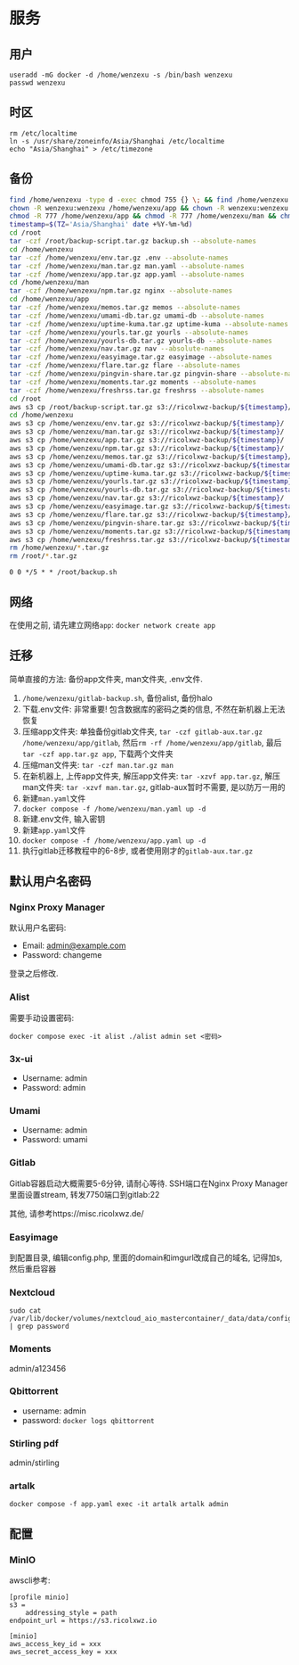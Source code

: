 # 服务

## 用户

```
useradd -mG docker -d /home/wenzexu -s /bin/bash wenzexu
passwd wenzexu
```

## 时区

```
rm /etc/localtime
ln -s /usr/share/zoneinfo/Asia/Shanghai /etc/localtime
echo "Asia/Shanghai" > /etc/timezone
```

## 备份

```bash
find /home/wenzexu -type d -exec chmod 755 {} \; && find /home/wenzexu -type f -exec chmod 644 {} \; && chmod 700 /home/wenzexu/.ssh && chmod 400 /home/wenzexu/.ssh/authorized_keys
chown -R wenzexu:wenzexu /home/wenzexu/app && chown -R wenzexu:wenzexu /home/wenzexu/man && chown wenzexu:wenzexu /home/wenzexu/.env && chown wenzexu:wenzexu /home/wenzexu/app.yaml && chown wenzexu:wenzexu /home/wenzexu/man.yaml
chmod -R 777 /home/wenzexu/app && chmod -R 777 /home/wenzexu/man && chmod 600 /home/wenzexu/.env && chmod 600 /home/wenzexu/app.yaml && chmod 600 /home/wenzexu/man.yaml
timestamp=$(TZ='Asia/Shanghai' date +%Y-%m-%d)
cd /root
tar -czf /root/backup-script.tar.gz backup.sh --absolute-names
cd /home/wenzexu
tar -czf /home/wenzexu/env.tar.gz .env --absolute-names
tar -czf /home/wenzexu/man.tar.gz man.yaml --absolute-names
tar -czf /home/wenzexu/app.tar.gz app.yaml --absolute-names
cd /home/wenzexu/man
tar -czf /home/wenzexu/npm.tar.gz nginx --absolute-names
cd /home/wenzexu/app
tar -czf /home/wenzexu/memos.tar.gz memos --absolute-names
tar -czf /home/wenzexu/umami-db.tar.gz umami-db --absolute-names
tar -czf /home/wenzexu/uptime-kuma.tar.gz uptime-kuma --absolute-names
tar -czf /home/wenzexu/yourls.tar.gz yourls --absolute-names
tar -czf /home/wenzexu/yourls-db.tar.gz yourls-db --absolute-names
tar -czf /home/wenzexu/nav.tar.gz nav --absolute-names
tar -czf /home/wenzexu/easyimage.tar.gz easyimage --absolute-names
tar -czf /home/wenzexu/flare.tar.gz flare --absolute-names
tar -czf /home/wenzexu/pingvin-share.tar.gz pingvin-share --absolute-names
tar -czf /home/wenzexu/moments.tar.gz moments --absolute-names
tar -czf /home/wenzexu/freshrss.tar.gz freshrss --absolute-names
cd /root
aws s3 cp /root/backup-script.tar.gz s3://ricolxwz-backup/${timestamp}/
cd /home/wenzexu
aws s3 cp /home/wenzexu/env.tar.gz s3://ricolxwz-backup/${timestamp}/
aws s3 cp /home/wenzexu/man.tar.gz s3://ricolxwz-backup/${timestamp}/
aws s3 cp /home/wenzexu/app.tar.gz s3://ricolxwz-backup/${timestamp}/
aws s3 cp /home/wenzexu/npm.tar.gz s3://ricolxwz-backup/${timestamp}/
aws s3 cp /home/wenzexu/memos.tar.gz s3://ricolxwz-backup/${timestamp}/
aws s3 cp /home/wenzexu/umami-db.tar.gz s3://ricolxwz-backup/${timestamp}/
aws s3 cp /home/wenzexu/uptime-kuma.tar.gz s3://ricolxwz-backup/${timestamp}/
aws s3 cp /home/wenzexu/yourls.tar.gz s3://ricolxwz-backup/${timestamp}/
aws s3 cp /home/wenzexu/yourls-db.tar.gz s3://ricolxwz-backup/${timestamp}/
aws s3 cp /home/wenzexu/nav.tar.gz s3://ricolxwz-backup/${timestamp}/
aws s3 cp /home/wenzexu/easyimage.tar.gz s3://ricolxwz-backup/${timestamp}/
aws s3 cp /home/wenzexu/flare.tar.gz s3://ricolxwz-backup/${timestamp}/
aws s3 cp /home/wenzexu/pingvin-share.tar.gz s3://ricolxwz-backup/${timestamp}/
aws s3 cp /home/wenzexu/moments.tar.gz s3://ricolxwz-backup/${timestamp}/
aws s3 cp /home/wenzexu/freshrss.tar.gz s3://ricolxwz-backup/${timestamp}/
rm /home/wenzexu/*.tar.gz
rm /root/*.tar.gz
```

```
0 0 */5 * * /root/backup.sh
```

## 网络

在使用之前, 请先建立网络`app`: `docker network create app`

## 迁移

简单直接的方法: 备份app文件夹, man文件夹, .env文件. 

1. `/home/wenzexu/gitlab-backup.sh`, 备份alist, 备份halo
2. 下载.env文件: 非常重要! 包含数据库的密码之类的信息, 不然在新机器上无法恢复
3. 压缩app文件夹: 单独备份gitlab文件夹, `tar -czf gitlab-aux.tar.gz /home/wenzexu/app/gitlab`, 然后`rm -rf /home/wenzexu/app/gitlab`, 最后`tar -czf app.tar.gz app`, 下载两个文件夹
4. 压缩man文件夹: `tar -czf man.tar.gz man`
6. 在新机器上, 上传app文件夹, 解压app文件夹: `tar -xzvf app.tar.gz`, 解压man文件夹: `tar -xzvf man.tar.gz`, gitlab-aux暂时不需要, 是以防万一用的
7. 新建`man.yaml`文件
8. `docker compose -f /home/wenzexu/man.yaml up -d`
9. 新建.env文件, 输入密钥
10. 新建`app.yaml`文件
11. `docker compose -f /home/wenzexu/app.yaml up -d`
12. 执行gitlab迁移教程中的6-8步, 或者使用刚才的`gitlab-aux.tar.gz`

## 默认用户名密码

### Nginx Proxy Manager

默认用户名密码:

- Email:    admin@example.com
- Password: changeme

登录之后修改.

### Alist

需要手动设置密码:

```
docker compose exec -it alist ./alist admin set <密码>
```

### 3x-ui

- Username:    admin
- Password: admin

### Umami

- Username: admin
- Password: umami

### Gitlab

Gitlab容器启动大概需要5-6分钟, 请耐心等待. SSH端口在Nginx Proxy Manager里面设置stream, 转发7750端口到gitlab:22

其他, 请参考https://misc.ricolxwz.de/

### Easyimage

到配置目录, 编辑config.php, 里面的domain和imgurl改成自己的域名, 记得加s, 然后重启容器

### Nextcloud

```
sudo cat /var/lib/docker/volumes/nextcloud_aio_mastercontainer/_data/data/configuration.json | grep password
```

### Moments

admin/a123456

### Qbittorrent

- username: admin
- password: `docker logs qbittorrent`

### Stirling pdf

admin/stirling

### artalk

```
docker compose -f app.yaml exec -it artalk artalk admin
```

## 配置

### MinIO

awscli参考:

```
[profile minio]
s3 =
	addressing_style = path
endpoint_url = https://s3.ricolxwz.io
```

```
[minio]
aws_access_key_id = xxx
aws_secret_access_key = xxx
```
